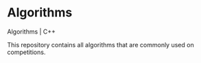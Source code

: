 # Algorithms
Algorithms | C++

This repository contains all algorithms that are commonly used on competitions.
